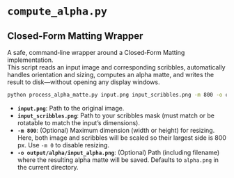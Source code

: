 # `compute_alpha.py`
## Closed-Form Matting Wrapper

A safe, command‐line wrapper around a Closed‐Form Matting implementation.  
This script reads an input image and corresponding scribbles, automatically handles orientation and sizing, computes an alpha matte, and writes the result to disk—without opening any display windows.

```bash
python process_alpha_matte.py input.png input_scribbles.png -m 800 -o output/alpha/input_alpha.png
````

* **`input.png`**: Path to the original image.
* **`input_scribbles.png`**: Path to your scribbles mask (must match or be rotatable to match the input’s dimensions).
* **`-m 800`**: (Optional) Maximum dimension (width or height) for resizing. Here, both image and scribbles will be scaled so their largest side is 800 px. Use `-m 0` to disable resizing.
* **`-o output/alpha/input_alpha.png`**: (Optional) Path (including filename) where the resulting alpha matte will be saved. Defaults to `alpha.png` in the current directory.
